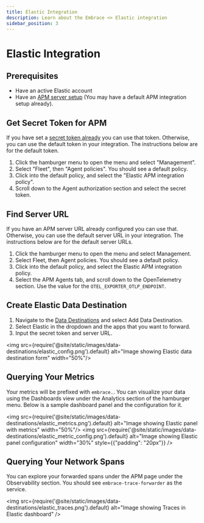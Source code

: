 ```yaml
---
title: Elastic Integration
description: Learn about the Embrace <> Elastic integration
sidebar_position: 3
---
```


# Elastic Integration

## Prerequisites

- Have an active Elastic account
- Have an [APM server setup](https://www.elastic.co/guide/en/fleet/7.15/fleet-quick-start-traces.html) (You may have a
default APM integration setup already).

## Get Secret Token for APM
If you have set a [secret token already](https://www.elastic.co/guide/server/current/secret-token.html) you can use that
token. Otherwise, you can use the default token in your integration. The instructions below are for the default token.

1. Click the hamburger menu to open the menu and select "Management". 
2. Select "Fleet", then "Agent policies". You should see a default policy.
3. Click into the default policy, and select the "Elastic APM integration policy".
4. Scroll down to the Agent authorization section and select the secret token.

## Find Server URL
If you have an APM server URL already configured you can use that. Otherwise, you can use the default server URL in your
integration. The instructions below are for the default server URLs.

1. Click the hamburger menu to open the menu and select Management. 
2. Select Fleet, then Agent policies. You should see a default policy.
3. Click into the default policy, and select the Elastic APM integration policy.
4. Select the APM Agents tab, and scroll down to the OpenTelemetry section. Use the value for the `OTEL_EXPORTER_OTLP_ENDPOINT`.

## Create Elastic Data Destination

1. Navigate to the [Data Destinations](https://dash.embrace.io/settings/organization/integrations/data_destinations) and select
Add Data Destination. 
2. Select Elastic in the dropdown and the apps that you want to forward.
3. Input the secret token and server URL.

<img src={require('@site/static/images/data-destinations/elastic_config.png').default} alt="Image showing Elastic data destination form" width="50%"/>

## Querying Your Metrics

Your metrics will be prefixed with `embrace.`. You can visualize your data using the Dashboards view under the Analytics section of the hamburger menu. Below is a sample dashboard panel and the configuration for it.

<img src={require('@site/static/images/data-destinations/elastic_metrics.png').default} alt="Image showing Elastic panel with metrics" width="50%"/>
<img src={require('@site/static/images/data-destinations/elastic_metric_config.png').default} alt="Image showing Elastic panel configuration" width="30%" style={{"padding": "20px"}} />

## Querying Your Network Spans

You can explore your forwarded spans under the APM page under the Observability section. You should see `embrace-trace-forwarder`
as the service. 

<img src={require('@site/static/images/data-destinations/elastic_traces.png').default} alt="Image showing Traces in Elastic dashboard" />
